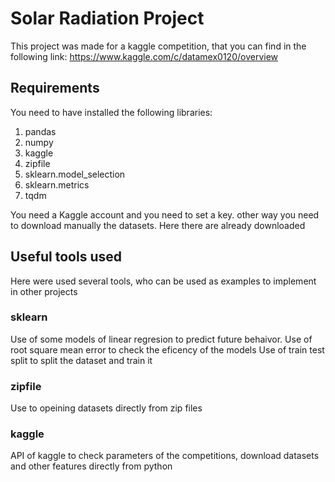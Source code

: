 # Solar Radiation Project
This project was made for a kaggle competition, that you can find in the following link:
https://www.kaggle.com/c/datamex0120/overview

## Requirements
You need to have installed the following libraries:

1. pandas
2. numpy
3. kaggle
4. zipfile
5. sklearn.model_selection
6. sklearn.metrics
7. tqdm

You need a Kaggle account and you need to set a key. other way you need to download manually the datasets. Here there are already downloaded

## Useful tools used
Here were used several tools, who can be used as examples to implement in other projects
### sklearn
Use of some models of linear regresion to predict future behaivor.
Use of root square mean error to check the eficency of the models
Use of train test split to split the dataset and train it
### zipfile
Use to opeining datasets directly from zip files
### kaggle
API of kaggle to check parameters of the competitions, download datasets and other features directly from python
